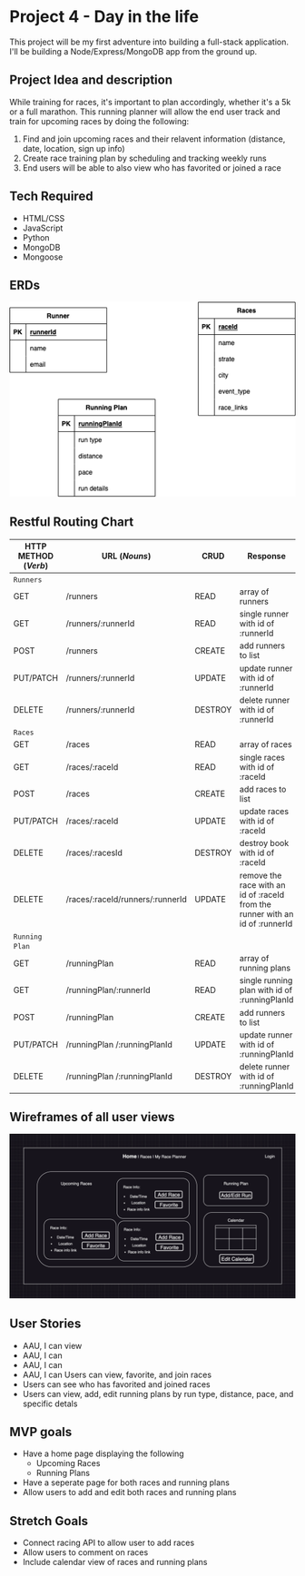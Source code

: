 # Project 4 - Day in the life

This project will be my first adventure into building a full-stack application. I'll be building a Node/Express/MongoDB app from the ground up.

## Project Idea and description
While training for races, it's important to plan accordingly, whether it's a 5k or a full marathon. This running planner will allow the end user track and train for upcoming races by doing the following:
1. Find and join upcoming races and their relavent information (distance, date, location, sign up info)
2. Create race training plan by scheduling and tracking weekly runs
3. End users will be able to also view who has favorited or joined a race



## Tech Required
* HTML/CSS
* JavaScript
* Python
* MongoDB
* Mongoose


## ERDs
![ERD](https://github.com/nholliday314/Project-2/blob/main/ERD.drawio.png?raw=true)


## Restful Routing Chart
| HTTP METHOD (_Verb_) | URL (_Nouns_) | CRUD | Response | Notes |
| -------------------- | ------------- | ---- | -------- | ----- |
| `Runners`            |               |      |          |       |
| GET                     | /runners              | READ     | array of runners         |       |
| GET                     | /runners/:runnerId              | READ     | single runner with id of :runnerId         |       |
| POST                     | /runners             | CREATE     | add runners to list         |       |
| PUT/PATCH                     | /runners/:runnerId              | UPDATE      | update runner with id of :runnerId         |       |
| DELETE                     | 	/runners/:runnerId              | DESTROY     | delete runner with id of :runnerId         |       |
| `Races`              |               |      |          |       |
| GET                     | /races              | READ     | array of races         |       |
| GET                     | /races/:raceId              | READ     | single races with id of :raceId         |       |
| POST                     | /races              | CREATE     | 	add races to list         |       |
| PUT/PATCH                     | /races/:raceId              | UPDATE     |  update races with id of :raceId        |       |
| DELETE                     | /races/:racesId              | DESTROY     | 	destroy book with id of :raceId         |       |
| DELETE                     | 	/races/:raceId/runners/:runnerId             | UPDATE     | remove the race with an id of :raceId from the runner with an id of :runnerId         |       |
| `Running Plan`              |               |      |          |       |
| GET                     | /runningPlan            | READ     | array of running plans         |       |
| GET                     | /runningPlan/:runnerId              | READ     | single running plan with id of :runningPlanId         |       |
| POST                     | /runningPlan              | CREATE     | add runners to list         |       |
| PUT/PATCH                     | /runningPlan /:runningPlanId               | UPDATE      | update runner with id of :runningPlanId          |       |
| DELETE                     | 	/runningPlan /:runningPlanId               | DESTROY     | delete runner with id of :runningPlanId          |       |

## Wireframes of all user views
![Home Page](https://github.com/nholliday314/Project-2/blob/main/wireframe/home.png?raw=true)



## User Stories
* AAU, I can view 
* AAU, I can
* AAU, I can
* AAU, I can
Users can view, favorite, and join races
* Users can see who has favorited and joined races
* Users can view, add, edit running plans by run type, distance, pace, and specific detals


## MVP goals
* Have a home page displaying the following
    * Upcoming Races
    * Running Plans
* Have a seperate page for both races and running plans
* Allow users to add and edit both races and running plans


## Stretch Goals
* Connect racing API to allow user to add races 
* Allow users to comment on races
* Include calendar view of races and running plans




